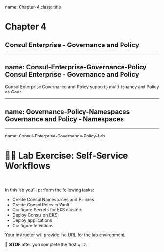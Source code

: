 name: Chapter-4
class: title
# Chapter 4
## Consul Enterprise  - Governance and Policy

---
name: Consul-Enterprise-Governance-Policy
Consul Enterprise - Governance and Policy
-------------------------

Consul Enterprise Governance and Policy supports multi-tenancy and Policy as Code.

---
name: Governance-Policy-Namespaces
Governance and Policy - Namespaces
-------------------------


---
name: Consul-Enterprise-Governance-Policy-Lab
# 👩‍💻 Lab Exercise: Self-Service Workflows
<br><br>
In this lab you'll perform the following tasks:
  * Create Consul Namespaces and Policies
  * Create Consul Roles in Vault
  * Configure Secrets for EKS clusters
  * Deploy Consul on EKS
  * Deploy applications
  * Configure Intentions

Your instructor will provide the URL for the lab environment.

🛑 **STOP** after you complete the first quiz.
